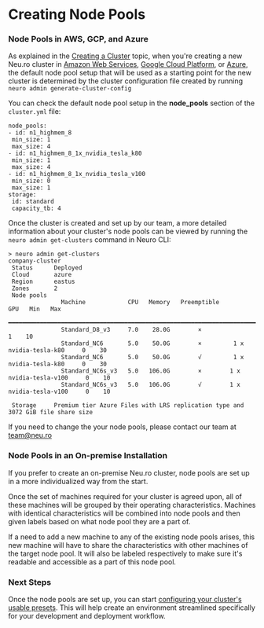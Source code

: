 # Creating Node Pools

### Node Pools in AWS, GCP, and Azure

As explained in the [Creating a Cluster](creating-a-cluster.md) topic, when you're creating a new Neu.ro cluster in [Amazon Web Services](https://aws.amazon.com/), [Google Cloud Platform](https://cloud.google.com/), or [Azure](https://azure.microsoft.com/en-in/), the default node pool setup that will be used as a starting point for the new cluster is determined by the cluster configuration file created by running `neuro admin generate-cluster-config`

You can check the default node pool setup in the **node\_pools** section of the `cluster.yml` file:

```text
node_pools:
- id: n1_highmem_8
 min_size: 1
 max_size: 4
- id: n1_highmem_8_1x_nvidia_tesla_k80
 min_size: 1
 max_size: 4
- id: n1_highmem_8_1x_nvidia_tesla_v100
 min_size: 0
 max_size: 1
storage:
 id: standard
 capacity_tb: 4
```

Once the cluster is created and set up by our team, a more detailed information about your cluster's node pools can be viewed by running the `neuro admin get-clusters` command in Neuro CLI:

```text
> neuro admin get-clusters
company-cluster                                                                                      
 Status      Deployed                                                                              
 Cloud       azure                                                                                 
 Region      eastus                                                                                
 Zones       2                                                                                     
 Node pools                                                                                        
               Machine            CPU   Memory   Preemptible                     GPU   Min   Max   
              ━━━━━━━━━━━━━━━━━━━━━━━━━━━━━━━━━━━━━━━━━━━━━━━━━━━━━━━━━━━━━━━━━━━━━━━━━━━━━━━━━━━  
               Standard_D8_v3     7.0    28.0G        ×                                  1    10   
               Standard_NC6       5.0    50.0G        ×         1 x nvidia-tesla-k80     0    30   
               Standard_NC6       5.0    50.0G        √         1 x nvidia-tesla-k80     0    30   
               Standard_NC6s_v3   5.0   106.0G        ×        1 x nvidia-tesla-v100     0    10   
               Standard_NC6s_v3   5.0   106.0G        √        1 x nvidia-tesla-v100     0    10   
                                                                                                   
 Storage     Premium tier Azure Files with LRS replication type and 3072 GiB file share size  
```

If you need to change the your node pools, please contact our team at [team@neu.ro](mailto:team@neu.ro)

### Node Pools in an On-premise Installation

If you prefer to create an on-premise Neu.ro cluster, node pools are set up in a more individualized way from the start.

Once the set of machines required for your cluster is agreed upon, all of these machines will be grouped by their operating characteristics. Machines with identical characteristics will be combined into node pools and then given labels based on what node pool they are a part of. 

If a need to add a new machine to any of the existing node pools arises, this new machine will have to share the characteristics with other machines of the target node pool. It will also be labeled respectively to make sure it's readable and accessible as a part of this node pool.  

### Next Steps

Once the node pools are set up, you can start [configuring your cluster's usable presets](managing-presets.md). This will help create an environment streamlined specifically for your development and deployment workflow.

